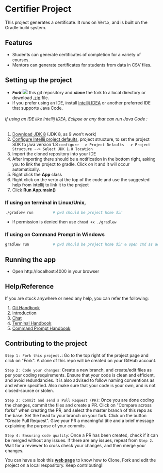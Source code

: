 # Certifier Project

This project generates a certificate. It runs on Vert.x, and is built on the Gradle build system.


## Features
* Students can generate certificates of completion for a variety of courses.
* Mentors can generate certificates for students from data in CSV files.


## Setting up the project

* ***Fork*** ![](https://camo.githubusercontent.com/ba881041f4d7c96895e8466eece0c43317919f56/68747470733a2f2f696d6167652e6962622e636f2f667953745a6d2f666f726b2e706e67) this git repository and ***clone*** the fork to a local directory or download [.zip](https://github.com/jboss-outreach/certifier/archive/master.zip) file.
* If you prefer using an IDE, install [Intellij IDEA](https://www.jetbrains.com/idea) or another preferred IDE that supports Java Code.


###### If using an IDE like Intellij IDEA, Eclipse or any that can run Java Code :
1. [Download JDK 8](http://www.oracle.com/technetwork/java/javase/downloads/jdk8-downloads-2133151.html) (JDK 8, as 9 won't work)
2. [Configure Intellij project defaults](https://www.jetbrains.com/help/idea/defining-a-jdk-and-a-mobile-sdk-in-intellij-idea.html), project structure, to set the project SDK to java version 1.8 
    ```configure --> Project Defaults --> Project Structure --> Select JDK 1.8 location```
3. Import the cloned repository into your IDE
4. After importing there should be a notification in the bottom right, asking you to link the project to gradle. Click on it and it will occur automatically.
5. Right click the **App** class
6. Right click on the vertx at the top of the code and use the suggested help from intellij to link it to the project
7. Click **Run App.main()**

### If using on terminal in Linux/Unix,
```sh
./gradlew run         # pwd should be project home dir
```
* If permission is denied then use ```chmod +x ./gradlew```
### If using on Command Prompt in Windows
```sh
gradlew run           # pwd should be project home dir & open cmd as admin
```
## Running the app
* Open http://localhost:4000 in your browser

## Help/Reference

If you are stuck anywhere or need any help, you can refer the following:

1. [Git Handbook](https://guides.github.com/introduction/git-handbook)
2. [Introduction](https://guides.github.com/introduction/flow)
3. [Chat](https://gitter.im/jboss-outreach/gci)
4. [Terminal Handbook](http://linuxcommand.org/)
5. [Command Prompt Handbook](http://www.makeuseof.com/tag/a-beginners-guide-to-the-windows-command-line/)

## Contributing to the project

```Step 1: Fork this project.```: 
Go to the top right of the project page and click on "Fork". A clone of this repo will be created on your GitHub account.

```Step 2: Code your changes```: 
Create a new branch, and create/edit files as per your coding requirements. Ensure that your code is clean and efficient, and avoid redundancies. It is also advised to follow naming conventions as and where specified. Also make sure that your code is your own, and is not closed-source or stolen.

```Step 3: Commit and send a Pull Request (PR)```: 
Once you are done coding the changes, commit the files and create a PR. Click on "Compare across forks" when creating the PR, and select the master branch of this repo as the base. Set the head to your branch on your fork. Click on the button "Create Pull Request". Give your PR a meaningful title and a brief message explaining the purpose of your commits.

```Step 4: Ensuring code quality```: 
Once a PR has been created, check if it can be merged without any issues. If there are any issues, repeat from ```Step 2```. Wait for a reviewer to cross check your changes, and then merge your changes.

You can have a look this [**web page**](https://egghead.io/lessons/javascript-how-to-fork-and-clone-a-github-repository) to know how to Clone, Fork and edit the project on a local respository. 
Keep contributing!
